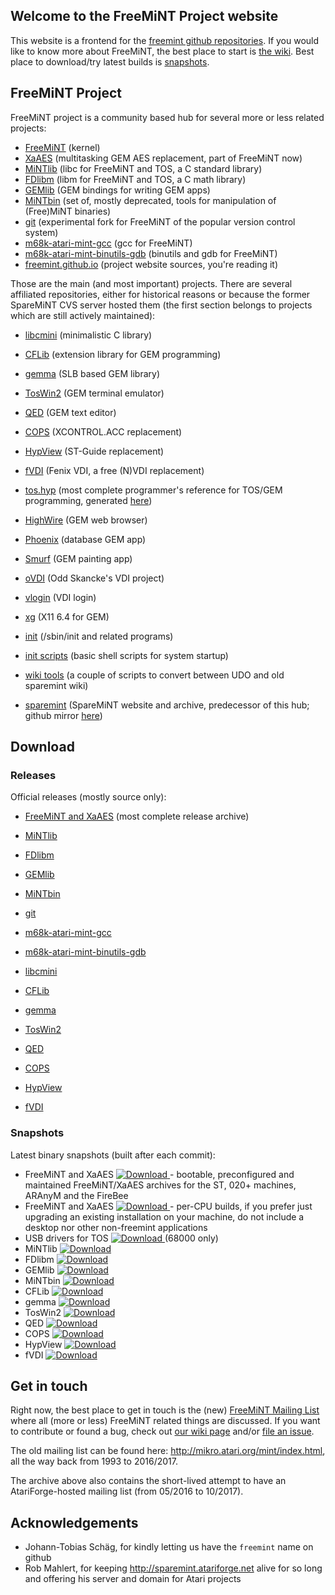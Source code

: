 ## Welcome to the FreeMiNT Project website

This website is a frontend for the [freemint github repositories](https://github.com/freemint). If you would like to know more about FreeMiNT, the best place to start is [the wiki](https://github.com/freemint/freemint/wiki). Best place to download/try latest builds is [snapshots](#snapshots).

## FreeMiNT Project

FreeMiNT project is a community based hub for several more or less related projects:

- [FreeMiNT](https://github.com/freemint/freemint) (kernel)
- [XaAES](https://github.com/freemint/freemint/tree/master/xaaes) (multitasking GEM AES replacement, part of FreeMiNT now)
- [MiNTlib](https://github.com/freemint/mintlib) (libc for FreeMiNT and TOS, a C standard library)
- [FDlibm](https://github.com/freemint/fdlibm) (libm for FreeMiNT and TOS, a C math library)
- [GEMlib](https://github.com/freemint/gemlib) (GEM bindings for writing GEM apps)
- [MiNTbin](https://github.com/freemint/mintbin) (set of, mostly deprecated, tools for manipulation of (Free)MiNT binaries)
- [git](https://github.com/freemint/git) (experimental fork for FreeMiNT of the popular version control system)
- [m68k-atari-mint-gcc](https://github.com/freemint/m68k-atari-mint-gcc) (gcc for FreeMiNT)
- [m68k-atari-mint-binutils-gdb](https://github.com/freemint/m68k-atari-mint-binutils-gdb) (binutils and gdb for FreeMiNT)
- [freemint.github.io](https://github.com/freemint/freemint.github.io) (project website sources, you're reading it)

Those are the main (and most important) projects. There are several affiliated repositories, either for historical reasons or because the former SpareMiNT CVS server hosted them (the first section belongs to projects which are still actively maintained):

- [libcmini](https://github.com/freemint/libcmini) (minimalistic C library)
- [CFLib](https://github.com/freemint/cflib) (extension library for GEM programming)
- [gemma](https://github.com/freemint/gemma) (SLB based GEM library)
- [TosWin2](https://github.com/freemint/toswin2) (GEM terminal emulator)
- [QED](https://github.com/freemint/qed) (GEM text editor)
- [COPS](https://github.com/freemint/cops) (XCONTROL.ACC replacement)
- [HypView](https://github.com/freemint/hypview) (ST-Guide replacement)
- [fVDI](https://github.com/freemint/fvdi) (Fenix VDI, a free (N)VDI replacement)
- [tos.hyp](https://github.com/freemint/tos.hyp) (most complete programmer's reference for TOS/GEM programming, generated [here](https://freemint.github.io/tos.hyp))

- [HighWire](https://github.com/freemint/highwire) (GEM web browser)
- [Phoenix](https://github.com/freemint/phoenix) (database GEM app)
- [Smurf](https://github.com/freemint/smurf) (GEM painting app)
- [oVDI](https://github.com/freemint/ovdi) (Odd Skancke's VDI project)
- [vlogin](https://github.com/freemint/vlogin) (VDI login)
- [xg](https://github.com/freemint/xg) (X11 6.4 for GEM)
- [init](https://github.com/freemint/mintinit) (/sbin/init and related programs)
- [init scripts](https://github.com/freemint/initscripts) (basic shell scripts for system startup)
- [wiki tools](https://github.com/freemint/wikitools) (a couple of scripts to convert between UDO and old sparemint wiki)
- [sparemint](https://github.com/freemint/sparemint) (SpareMiNT website and archive, predecessor of this hub; github mirror [here](https://freemint.github.io/sparemint/sparemint))

## Download
### Releases

Official releases (mostly source only):
- [FreeMiNT and XaAES](https://github.com/freemint/freemint/releases) (most complete release archive)
- [MiNTlib](https://github.com/freemint/mintlib/releases)
- [FDlibm](https://github.com/freemint/fdlibm/releases)
- [GEMlib](https://github.com/freemint/gemlib/releases)
- [MiNTbin](https://github.com/freemint/mintbin/releases)
- [git](https://github.com/freemint/git/releases)
- [m68k-atari-mint-gcc](https://github.com/freemint/m68k-atari-mint-gcc/releases)
- [m68k-atari-mint-binutils-gdb](https://github.com/freemint/m68k-atari-mint-binutils-gdb/releases)

- [libcmini](https://github.com/freemint/libcmini/releases)
- [CFLib](https://github.com/freemint/cflib/releases)
- [gemma](https://github.com/freemint/gemma/releases)
- [TosWin2](https://github.com/freemint/toswin2/releases)
- [QED](https://github.com/freemint/qed/releases)
- [COPS](https://github.com/freemint/cops/releases)
- [HypView](https://github.com/freemint/hypview/releases)
- [fVDI](https://github.com/freemint/fvdi/releases)

### Snapshots
Latest binary snapshots (built after each commit):
- FreeMiNT and XaAES [ ![Download](https://api.bintray.com/packages/freemint/freemint/snapshots/images/download.svg) ](https://bintray.com/freemint/freemint/snapshots/_latestVersion) - bootable, preconfigured and maintained FreeMiNT/XaAES archives for the ST, 020+ machines, ARAnyM and the FireBee
- FreeMiNT and XaAES [ ![Download](https://api.bintray.com/packages/freemint/freemint/snapshots-cpu/images/download.svg) ](https://bintray.com/freemint/freemint/snapshots-cpu/_latestVersion) - per-CPU builds, if you prefer just upgrading an existing installation on your machine, do not include a desktop nor other non-freemint applications
- USB drivers for TOS [ ![Download](https://api.bintray.com/packages/freemint/freemint/snapshots-usb4tos/images/download.svg) ](https://bintray.com/freemint/freemint/snapshots-usb4tos/_latestVersion) (68000 only)
- MiNTlib [ ![Download](https://api.bintray.com/packages/freemint/freemint/mintlib/images/download.svg) ](https://bintray.com/freemint/freemint/mintlib/_latestVersion)
- FDlibm [ ![Download](https://api.bintray.com/packages/freemint/freemint/fdlibm/images/download.svg) ](https://bintray.com/freemint/freemint/fdlibm/_latestVersion)
- GEMlib [ ![Download](https://api.bintray.com/packages/freemint/freemint/gemlib/images/download.svg) ](https://bintray.com/freemint/freemint/gemlib/_latestVersion)
- MiNTbin [ ![Download](https://api.bintray.com/packages/freemint/freemint/mintbin/images/download.svg) ](https://bintray.com/freemint/freemint/mintbin/_latestVersion)
- CFLib [ ![Download](https://api.bintray.com/packages/freemint/freemint/cflib/images/download.svg) ](https://bintray.com/freemint/freemint/cflib/_latestVersion)
- gemma [ ![Download](https://api.bintray.com/packages/freemint/freemint/gemma/images/download.svg) ](https://bintray.com/freemint/freemint/gemma/_latestVersion)
- TosWin2 [ ![Download](https://api.bintray.com/packages/freemint/freemint/toswin2/images/download.svg) ](https://bintray.com/freemint/freemint/toswin2/_latestVersion)
- QED [ ![Download](https://api.bintray.com/packages/freemint/freemint/qed/images/download.svg) ](https://bintray.com/freemint/freemint/qed/_latestVersion)
- COPS [ ![Download](https://api.bintray.com/packages/freemint/freemint/cops/images/download.svg) ](https://bintray.com/freemint/freemint/cops/_latestVersion)
- HypView [ ![Download](https://api.bintray.com/packages/freemint/freemint/hypview/images/download.svg) ](https://bintray.com/freemint/freemint/hypview/_latestVersion)
- fVDI [ ![Download](https://api.bintray.com/packages/freemint/app/fvdi/images/download.svg) ](https://bintray.com/freemint/app/fvdi/_latestVersion)

## Get in touch

Right now, the best place to get in touch is the (new) [FreeMiNT Mailing List](https://sourceforge.net/p/freemint/mailman/freemint-discuss) where all (more or less) FreeMiNT related things are discussed. If you want to contribute or found a bug, check out [our wiki page](https://github.com/freemint/freemint/wiki/Newcomer%27s-corner#contributing) and/or [file an issue](https://github.com/freemint/freemint/issues).

The old mailing list can be found here: <http://mikro.atari.org/mint/index.html>, all the way back from 1993 to 2016/2017.

The archive above also contains the short-lived attempt to have an AtariForge-hosted mailing list (from 05/2016 to 10/2017).

## Acknowledgements
- Johann-Tobias Schäg, for kindly letting us have the `freemint` name on github
- Rob Mahlert, for keeping <http://sparemint.atariforge.net> alive for so long and offering his server and domain for Atari projects
